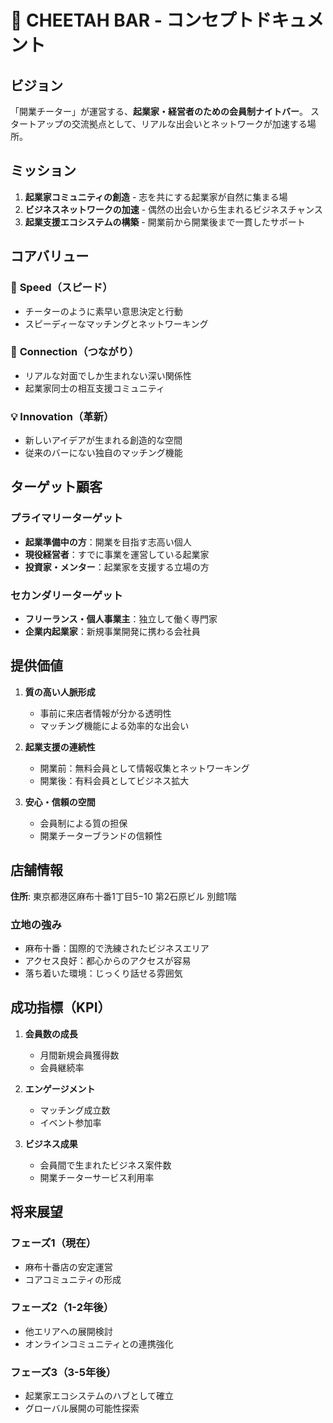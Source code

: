 # 🐆 CHEETAH BAR - コンセプトドキュメント

## ビジョン

「開業チーター」が運営する、**起業家・経営者のための会員制ナイトバー**。
スタートアップの交流拠点として、リアルな出会いとネットワークが加速する場所。

## ミッション

1. **起業家コミュニティの創造** - 志を共にする起業家が自然に集まる場
2. **ビジネスネットワークの加速** - 偶然の出会いから生まれるビジネスチャンス
3. **起業支援エコシステムの構築** - 開業前から開業後まで一貫したサポート

## コアバリュー

### 🚀 **Speed（スピード）**
- チーターのように素早い意思決定と行動
- スピーディーなマッチングとネットワーキング

### 🤝 **Connection（つながり）**
- リアルな対面でしか生まれない深い関係性
- 起業家同士の相互支援コミュニティ

### 💡 **Innovation（革新）**
- 新しいアイデアが生まれる創造的な空間
- 従来のバーにない独自のマッチング機能

## ターゲット顧客

### プライマリーターゲット
- **起業準備中の方**：開業を目指す志高い個人
- **現役経営者**：すでに事業を運営している起業家
- **投資家・メンター**：起業家を支援する立場の方

### セカンダリーターゲット
- **フリーランス・個人事業主**：独立して働く専門家
- **企業内起業家**：新規事業開発に携わる会社員

## 提供価値

1. **質の高い人脈形成**
   - 事前に来店者情報が分かる透明性
   - マッチング機能による効率的な出会い

2. **起業支援の連続性**
   - 開業前：無料会員として情報収集とネットワーキング
   - 開業後：有料会員としてビジネス拡大

3. **安心・信頼の空間**
   - 会員制による質の担保
   - 開業チーターブランドの信頼性

## 店舗情報

**住所**: 東京都港区麻布十番1丁目5−10 第2石原ビル 別館1階

### 立地の強み
- 麻布十番：国際的で洗練されたビジネスエリア
- アクセス良好：都心からのアクセスが容易
- 落ち着いた環境：じっくり話せる雰囲気

## 成功指標（KPI）

1. **会員数の成長**
   - 月間新規会員獲得数
   - 会員継続率

2. **エンゲージメント**
   - マッチング成立数
   - イベント参加率

3. **ビジネス成果**
   - 会員間で生まれたビジネス案件数
   - 開業チーターサービス利用率

## 将来展望

### フェーズ1（現在）
- 麻布十番店の安定運営
- コアコミュニティの形成

### フェーズ2（1-2年後）
- 他エリアへの展開検討
- オンラインコミュニティとの連携強化

### フェーズ3（3-5年後）
- 起業家エコシステムのハブとして確立
- グローバル展開の可能性探索